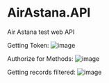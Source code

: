 # AirAstana.API
Air Astana test web API

Getting Token:
![image](https://github.com/ZoonTronGG/AirAstana.API/assets/106618094/08292374-f844-4c53-971e-6a496c213501)

Authorize for Methods:
![image](https://github.com/ZoonTronGG/AirAstana.API/assets/106618094/f6467aa0-6eb4-4021-b128-ae42c41db04c)



Getting records filtered:
![image](https://github.com/ZoonTronGG/AirAstana.API/assets/106618094/5dfb451e-87f4-4ce3-bf8c-204e8d577be2)



